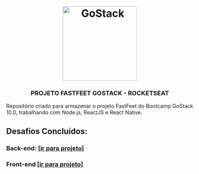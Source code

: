 <h1 align="center">
    <img alt="GoStack" src="https://rocketseat-cdn.s3-sa-east-1.amazonaws.com/bootcamp-header.png" width="200px" />
</h1>

<h3 align="center">
  PROJETO FASTFEET GOSTACK - ROCKETSEAT
</h3>

Repositório criado para armazenar o projeto FastFeet do Bootcamp GoStack 10.0, trabalhando com Node.js, ReactJS e React Native.

## Desafios Concluídos:

### Back-end: [[ir para projeto](https://github.com/MatheusPires99/GoStack-10.0-FastFeet/tree/master/backend)]
### Front-end [[ir para projeto](https://github.com/MatheusPires99/GoStack-10.0-FastFeet/tree/master/frontend)]
